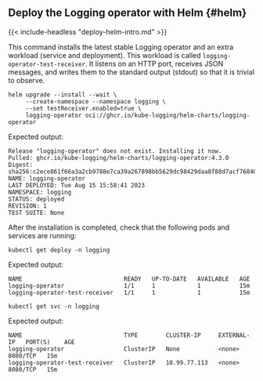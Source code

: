 
## Deploy the Logging operator with Helm {#helm}

{{< include-headless "deploy-helm-intro.md" >}}

This command installs the latest stable Logging operator and an extra workload (service and deployment). This workload is called `logging-operator-test-receiver`. It listens on an HTTP port, receives JSON messages, and writes them to the standard output (stdout) so that it is trivial to observe.

```shell
helm upgrade --install --wait \
     --create-namespace --namespace logging \
     --set testReceiver.enabled=true \
     logging-operator oci://ghcr.io/kube-logging/helm-charts/logging-operator
```

Expected output:

```shell
Release "logging-operator" does not exist. Installing it now.
Pulled: ghcr.io/kube-logging/helm-charts/logging-operator:4.3.0
Digest: sha256:c2ece861f66a3a2cb9788e7ca39a267898bb5629dc98429daa8f88d7acf76840
NAME: logging-operator
LAST DEPLOYED: Tue Aug 15 15:58:41 2023
NAMESPACE: logging
STATUS: deployed
REVISION: 1
TEST SUITE: None
```

After the installation is completed, check that the following pods and services are running:

```shell
kubectl get deploy -n logging
```

Expected output:

```shell
NAME                             READY   UP-TO-DATE   AVAILABLE   AGE
logging-operator                 1/1     1            1           15m
logging-operator-test-receiver   1/1     1            1           15m
```

```shell
kubectl get svc -n logging
```

Expected output:

```shell
NAME                             TYPE        CLUSTER-IP     EXTERNAL-IP   PORT(S)    AGE
logging-operator                 ClusterIP   None           <none>        8080/TCP   15m
logging-operator-test-receiver   ClusterIP   10.99.77.113   <none>        8080/TCP   15m
```
